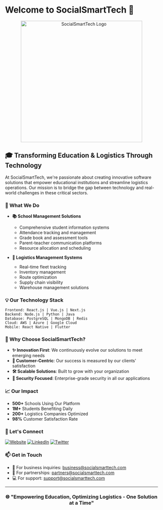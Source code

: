 # Welcome to SocialSmartTech 👋

<div align="center">
  <img src="https://res.cloudinary.com/dcmwnrvzk/image/upload/f_auto,q_auto,w_896/v1731598362/social-smarttech-logo_hvn5fr.png" alt="SocialSmartTech Logo" width="400"/>
</div>

## 🎓 Transforming Education & Logistics Through Technology

At SocialSmartTech, we're passionate about creating innovative software solutions that empower educational institutions and streamline logistics operations. Our mission is to bridge the gap between technology and real-world challenges in these critical sectors.

### 🚀 What We Do

- **📚 School Management Solutions**
  - Comprehensive student information systems
  - Attendance tracking and management
  - Grade book and assessment tools
  - Parent-teacher communication platforms
  - Resource allocation and scheduling

- **🚛 Logistics Management Systems**
  - Real-time fleet tracking
  - Inventory management
  - Route optimization
  - Supply chain visibility
  - Warehouse management solutions

### 💡 Our Technology Stack

```
Frontend: React.js | Vue.js | Next.js
Backend: Node.js | Python | Java
Database: PostgreSQL | MongoDB | Redis
Cloud: AWS | Azure | Google Cloud
Mobile: React Native | Flutter
```

### 🌟 Why Choose SocialSmartTech?

- **✨ Innovation First**: We continuously evolve our solutions to meet emerging needs
- **🤝 Customer-Centric**: Our success is measured by our clients' satisfaction
- **🛠️ Scalable Solutions**: Built to grow with your organization
- **🔐 Security Focused**: Enterprise-grade security in all our applications

### 📈 Our Impact

- **500+** Schools Using Our Platform
- **1M+** Students Benefiting Daily
- **200+** Logistics Companies Optimized
- **98%** Customer Satisfaction Rate

### 🤝 Let's Connect

<div align="left">

[![Website](https://img.shields.io/badge/Website-socialsmarttech.com-blue?style=for-the-badge&logo=google-chrome)](https://socialsmarttech.com)
[![LinkedIn](https://img.shields.io/badge/LinkedIn-SocialSmartTech-blue?style=for-the-badge&logo=linkedin)](https://linkedin.com/company/socialsmarttech)
[![Twitter](https://img.shields.io/badge/Twitter-@socialsmarttech-blue?style=for-the-badge&logo=twitter)](https://twitter.com/socialsmarttech)

</div>

### 📫 Get in Touch

- 💼 For business inquiries: business@socialsmarttech.com
- 🤝 For partnerships: partners@socialsmarttech.com
- 💻 For support: support@socialsmarttech.com

---

<div align="center">

### 🌐 "Empowering Education, Optimizing Logistics - One Solution at a Time"

</div>
